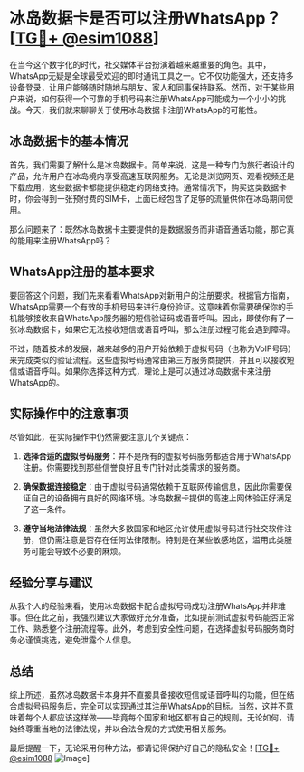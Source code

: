 # 冰岛数据卡是否可以注册WhatsApp？[[TG💪+ @esim1088](https://t.me/s/esim1088)]

在当今这个数字化的时代，社交媒体平台扮演着越来越重要的角色。其中，WhatsApp无疑是全球最受欢迎的即时通讯工具之一。它不仅功能强大，还支持多设备登录，让用户能够随时随地与朋友、家人和同事保持联系。然而，对于某些用户来说，如何获得一个可靠的手机号码来注册WhatsApp可能成为一个小小的挑战。今天，我们就来聊聊关于使用冰岛数据卡注册WhatsApp的可能性。

## 冰岛数据卡的基本情况

首先，我们需要了解什么是冰岛数据卡。简单来说，这是一种专门为旅行者设计的产品，允许用户在冰岛境内享受高速互联网服务。无论是浏览网页、观看视频还是下载应用，这些数据卡都能提供稳定的网络支持。通常情况下，购买这类数据卡时，你会得到一张预付费的SIM卡，上面已经包含了足够的流量供你在冰岛期间使用。

那么问题来了：既然冰岛数据卡主要提供的是数据服务而非语音通话功能，那它真的能用来注册WhatsApp吗？

## WhatsApp注册的基本要求

要回答这个问题，我们先来看看WhatsApp对新用户的注册要求。根据官方指南，WhatsApp需要一个有效的手机号码来进行身份验证。这意味着你需要确保你的手机能够接收来自WhatsApp服务器的短信验证码或语音呼叫。因此，即使你有了一张冰岛数据卡，如果它无法接收短信或语音呼叫，那么注册过程可能会遇到障碍。

不过，随着技术的发展，越来越多的用户开始依赖于虚拟号码（也称为VoIP号码）来完成类似的验证流程。这些虚拟号码通常由第三方服务商提供，并且可以接收短信或语音呼叫。如果你选择这种方式，理论上是可以通过冰岛数据卡来注册WhatsApp的。

## 实际操作中的注意事项

尽管如此，在实际操作中仍然需要注意几个关键点：

1. **选择合适的虚拟号码服务**：并不是所有的虚拟号码服务都适合用于WhatsApp注册。你需要找到那些信誉良好且专门针对此类需求的服务商。
   
2. **确保数据连接稳定**：由于虚拟号码通常依赖于互联网传输信息，因此你需要保证自己的设备拥有良好的网络环境。冰岛数据卡提供的高速上网体验正好满足了这一条件。

3. **遵守当地法律法规**：虽然大多数国家和地区允许使用虚拟号码进行社交软件注册，但仍需注意是否存在任何法律限制。特别是在某些敏感地区，滥用此类服务可能会导致不必要的麻烦。

## 经验分享与建议

从我个人的经验来看，使用冰岛数据卡配合虚拟号码成功注册WhatsApp并非难事。但在此之前，我强烈建议大家做好充分准备，比如提前测试虚拟号码能否正常工作、熟悉整个注册流程等。此外，考虑到安全性问题，在选择虚拟号码服务商时务必谨慎挑选，避免泄露个人信息。

## 总结

综上所述，虽然冰岛数据卡本身并不直接具备接收短信或语音呼叫的功能，但在结合虚拟号码服务后，完全可以实现通过其注册WhatsApp的目标。当然，这并不意味着每个人都应该这样做——毕竟每个国家和地区都有自己的规则。无论如何，请始终尊重当地的法律法规，并以合法合规的方式使用相关服务。

最后提醒一下，无论采用何种方法，都请记得保护好自己的隐私安全！[[TG💪+ @esim1088](https://t.me/s/esim1088) ![Image](https://i.postimg.cc/4NQfJmqS/Snipaste-2025-05-13-00-14-12.png)]